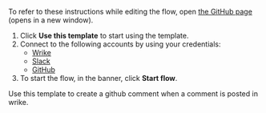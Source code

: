 To refer to these instructions while editing the flow, open [the GitHub page](https://github.com/ot4i/app-connect-templates/tree/main/resources/markdown/Create%20a%20github%20comment%20when%20a%20comment%20is%20posted%20in%20wrike_instructions.md) (opens in a new window).

1. Click **Use this template** to start using the template.
2. Connect to the following accounts by using your credentials:
   - [Wrike](https://www.ibm.com/docs/en/app-connect/saas?topic=apps-wrike)
   - [Slack](https://www.ibm.com/docs/en/app-connect/saas?topic=apps-slack)
   - [GitHub](https://www.ibm.com/docs/en/app-connect/saas?topic=apps-github)
3. To start the flow, in the banner, click **Start flow**.


Use this template to create a github comment when a comment is posted in wrike.
